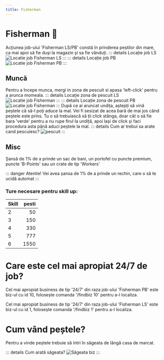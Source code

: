 ```yaml
---
title: Fisherman
---
```


# Fisherman 🎣

Acțiunea job-ului 'Fisherman LS/PB' constă în prinderea peștilor din mare, ca mai apoi să fie duși la magazin și sa fie vânduți.
::: details Locație job LS
![Locatie job Fisherman LS](https://i.imgur.com/hQs2KSf.png "Locație job Fisherman LS")
:::
::: details Locație job PB
![Locatie job Fisherman PB](https://i.imgur.com/XX95g58.png "Locație job Fisherman PB")
:::
## Muncă
Pentru a începe munca, mergi in zona de pescuit si apasa 'left-click' pentru a arunca momeala.
::: details Locație zona de pescuit LS
![Locatie job Fisherman](https://i.imgur.com/2Xu8LAy.png "Locație job Fisherman")
:::
::: details Locație zona de pescuit PB
![Locatie job Fisherman](https://i.imgur.com/aSKCUpl.png "Locație job Fisherman")
:::
După ce ai aruncat undița, aștepți să vină peștele că să-l poți aduce la mal. Vei fi sesizat de acea bară de mai jos când peștele este prins. Tu o să trebuiască să ții click stânga, doar cât o să fie bara 'verde' pentru a nu rupe firul la undiță, apoi lași de click și faci procedura asta până aduci peștele la mal. 
::: details Cum ar trebui sa arate cand pescuiesc?
![pescuit](https://streamable.com/rv7rfp "Pescuind")
:::

## Misc
Șansă de 1% de a prinde un sac de bani, un portofel cu puncte premium, puncte 'B-Points' sau un crate de tip 'Workers'

::: danger Atentie!
Vei avea șansa de 1% de a prinde un rechin, care o să te ucidă automat
:::
### Ture necesare pentru skill up:

| Skill         |  pesti   |
| ------------- | ----: |
| 2             | 50|
| 3             | 150|
| 4             | 330|
| 5             | 777|
| 6             | 1550|

# Care este cel mai apropiat 24/7 de job?

Cel mai apropiat business de tip '24/7' din raza job-ului 'Fisherman PB' este biz-ul cu id 10, folosește comanda '/findbiz 10' pentru a-l localiza.

Cel mai apropiat business de tip '24/7' din raza job-ului 'Fisherman LS' este biz-ul cu id 1, folosește comanda '/findbiz 1' pentru a-l localiza.

# Cum vând peștele?

Pentru a vinde peștele trebuie să intri în săgeata de lângă casa de marcat.

::: details Cum arată săgeata?
![Săgeata biz](https://i.imgur.com/Ff0yuLK.png "Cum arată săgeata din biz?")
:::
